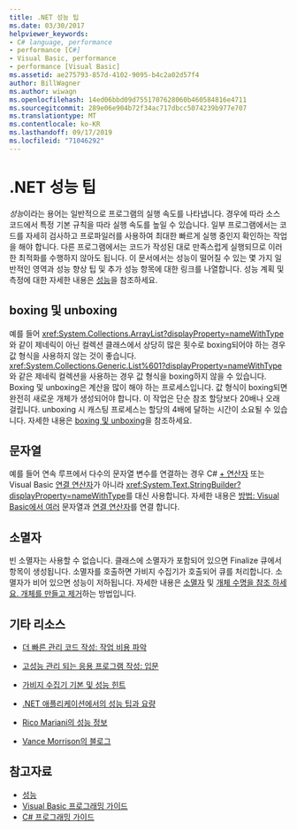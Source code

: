 ```yaml
---
title: .NET 성능 팁
ms.date: 03/30/2017
helpviewer_keywords:
- C# language, performance
- performance [C#]
- Visual Basic, performance
- performance [Visual Basic]
ms.assetid: ae275793-857d-4102-9095-b4c2a02d57f4
author: BillWagner
ms.author: wiwagn
ms.openlocfilehash: 14ed06bbd09d7551707628060b460584816e4711
ms.sourcegitcommit: 289e06e904b72f34ac717dbcc5074239b977e707
ms.translationtype: MT
ms.contentlocale: ko-KR
ms.lasthandoff: 09/17/2019
ms.locfileid: "71046292"
---
```

# <a name="net-performance-tips"></a>.NET 성능 팁
*성능*이라는 용어는 일반적으로 프로그램의 실행 속도를 나타냅니다. 경우에 따라 소스 코드에서 특정 기본 규칙을 따라 실행 속도를 높일 수 있습니다. 일부 프로그램에서는 코드를 자세히 검사하고 프로파일러를 사용하여 최대한 빠르게 실행 중인지 확인하는 작업을 해야 합니다. 다른 프로그램에서는 코드가 작성된 대로 만족스럽게 실행되므로 이러한 최적화를 수행하지 않아도 됩니다. 이 문서에서는 성능이 떨어질 수 있는 몇 가지 일반적인 영역과 성능 향상 팁 및 추가 성능 항목에 대한 링크를 나열합니다. 성능 계획 및 측정에 대한 자세한 내용은 [성능](index.md)을 참조하세요.  
  
## <a name="boxing-and-unboxing"></a>boxing 및 unboxing  
 예를 들어 <xref:System.Collections.ArrayList?displayProperty=nameWithType>와 같이 제네릭이 아닌 컬렉션 클래스에서 상당히 많은 횟수로 boxing되어야 하는 경우 값 형식을 사용하지 않는 것이 좋습니다. <xref:System.Collections.Generic.List%601?displayProperty=nameWithType>와 같은 제네릭 컬렉션을 사용하는 경우 값 형식을 boxing하지 않을 수 있습니다. Boxing 및 unboxing은 계산을 많이 해야 하는 프로세스입니다. 값 형식이 boxing되면 완전히 새로운 개체가 생성되어야 합니다. 이 작업은 단순 참조 할당보다 20배나 오래 걸립니다. unboxing 시 캐스팅 프로세스는 할당의 4배에 달하는 시간이 소요될 수 있습니다. 자세한 내용은 [boxing 및 unboxing](../../csharp/programming-guide/types/boxing-and-unboxing.md)을 참조하세요.  
  
## <a name="strings"></a>문자열  
 예를 들어 연속 루프에서 다수의 문자열 변수를 연결하는 경우 C# [+ 연산자](../../csharp/language-reference/operators/addition-operator.md) 또는 Visual Basic [연결 연산자](../../visual-basic/language-reference/operators/concatenation-operators.md)가 아니라 <xref:System.Text.StringBuilder?displayProperty=nameWithType>를 대신 사용합니다. 자세한 내용은 [방법: Visual Basic에서 여러](../../csharp/how-to/concatenate-multiple-strings.md) 문자열과 [연결 연산자](../../visual-basic/programming-guide/language-features/operators-and-expressions/concatenation-operators.md)를 연결 합니다.  
  
## <a name="destructors"></a>소멸자  
 빈 소멸자는 사용할 수 없습니다. 클래스에 소멸자가 포함되어 있으면 Finalize 큐에서 항목이 생성됩니다. 소멸자를 호출하면 가비지 수집기가 호출되어 큐를 처리합니다. 소멸자가 비어 있으면 성능이 저하됩니다. 자세한 내용은 [소멸자](../../csharp/programming-guide/classes-and-structs/destructors.md) 및 [개체 수명을 참조 하세요. 개체를 만들고 제거](../../visual-basic/programming-guide/language-features/objects-and-classes/object-lifetime-how-objects-are-created-and-destroyed.md)하는 방법입니다.  
  
## <a name="other-resources"></a>기타 리소스  
  
- [더 빠른 관리 코드 작성: 작업 비용 파악](https://go.microsoft.com/fwlink/?LinkId=99294)  
  
- [고성능 관리 되는 응용 프로그램 작성: 입문](https://go.microsoft.com/fwlink/?LinkId=99295)  
  
- [가비지 수집기 기본 및 성능 힌트](https://go.microsoft.com/fwlink/?LinkId=99296)  
  
- [.NET 애플리케이션에서의 성능 팁과 요량](https://go.microsoft.com/fwlink/?LinkId=99297)  

- [Rico Mariani의 성능 정보](https://go.microsoft.com/fwlink/?LinkId=115679)  

- [Vance Morrison의 블로그](https://blogs.msdn.microsoft.com/vancem/)
  
## <a name="see-also"></a>참고자료

- [성능](index.md)
- [Visual Basic 프로그래밍 가이드](../../visual-basic/programming-guide/index.md)
- [C# 프로그래밍 가이드](../../csharp/programming-guide/index.md)
